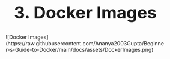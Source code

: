 <h1 style=font-size:45px align='center'>3. Docker Images</h1>
<figure markdown>
  ![Docker Images](https://raw.githubusercontent.com/Ananya2003Gupta/Beginner-s-Guide-to-Docker/main/docs/assets/DockerImages.png)
</figure>